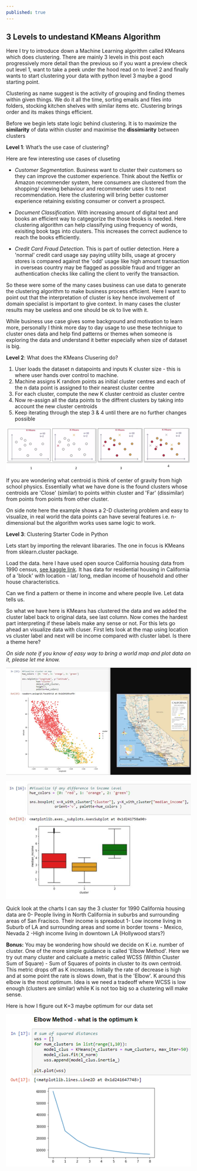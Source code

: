 ```yaml
---
published: true
---
```

## 3 Levels to undestand KMeans Algorithm

Here I try to introduce down a Machine Learning algorithm called KMeans which does clustering. There are mainly 3 levels in this post each progressively more detail than the previous so if you want a preview check out level 1, want to take a peek under the hood read on to level 2 and finally wants to start clustering your data with python level 3 maybe a good starting point.

Clustering as name suggest is the activity of grouping and finding themes within given things. We do it all the time, sorting emails and files into folders, stocking kitchen shelves with similar items etc. Clustering brings order and its makes things efficient.

Before we begin lets state logic behind clustering. It is to maximize the **similarity** of data within cluster and maximise the **dissimiarity** between clusters


**Level 1**: What’s the use case of clustering?

Here are few interesting use cases of cluseting

- _Customer Segmentation_. Business want to cluster their customers so they can improve the customer experience. Think about the Netflix or Amazon recommender system, here consumers are clustered from the shopping/ viewing behaviour and recommender uses it to next recommendation. Here the clustering will bring better customer experience retaining existing consumer or convert a prospect.

- _Document Classification_. With increasing amount of digital text and books an efficient way to catgegorize the those books is needed. Here clustering algorithm can help classifying using frequency of words, exisiting book tags into clusters. This increases the correct audience to reach the books efficiently.

- _Credit Card Fraud Detection_. This is part of outlier detection. Here a 'normal' credit card usage say paying utility bills, usage at grocery stores is compared against the 'odd' usage like high amount transaction in overseas country may be flagged as possible fraud and trigger an authentication checks like calling the client to verify the transaction.

So these were some of the many cases business can use data to generate the clustering algorithm to make business process efficient. Here I want to point out that the interpretation of cluster is key hence involvement of domain specialist is important to give context. In many cases the cluster results may be useless and one should be ok to live with it. 

While business use case gives some background and motivation to learn more, personally I think more day to day usage to use these technique to cluster ones data and help find patterns or themes when someone is exploring the data and understand it better especially when size of dataset is big.



**Level 2**: What does the  KMeans Clusering do?

1. User loads the dataset n datapoints and inputs K cluster size - this is where user hands over control to machine.
2. Machine assigns K random points as initial cluster centres and each of the n data point is assigned to their nearest cluster centre
3. For each cluster, compute the new K cluster centroid as cluster centre
4. Now re-assign all the data points to the diffrent clusters by taking into account the new cluster centroids
5. Keep iterating through the step 3 & 4 until there are no further changes possible

![Capture1](/images/Capture1.JPG)




If you are wondering what centroid is think of center of gravity from high school physics. Essentially what we have done is the found clusters whose centroids are 'Close' (similar) to points within cluster and 'Far' (dissimilar) from points from points from other cluster.

On side note here the example shows a 2-D clustering problem and easy to visualize, in real world the data points can have several features i.e. n-dimensional but the algorithm works uses same logic to work.


**Level 3**: Clustering Starter Code in Python

Lets start by importing the relevant libararies. The one in focus is KMeans from sklearn.cluster package.

<script src="https://gist.github.com/AjoyNambiar/a694f35e11e3cf4b2a482016b34e0205.js"></script>

Load the data. here I have used open source California housing data from 1990 census, [see kaggle link](https://www.kaggle.com/camnugent/california-housing-prices). It has data for residential housing in California of a 'block' with location - lat/ long, median income of household and other house characteristics.


<script src="https://gist.github.com/AjoyNambiar/edb302de420e8ce6e0a2d8ffe45d1b32.js"></script>

Can we find a pattern or theme in income and where people live. Let data tells us.

<script src="https://gist.github.com/AjoyNambiar/f684b1a3c14970b49d2a1a7d34cfb427.js"></script>

So what we have here is KMeans has clustered the data and we added the cluster label back to original data, see last column. Now comes the hardest part interpreting if these labels make any sense or not. For this lets go ahead an visualize data with cluser. First lets look at the map using location vs cluster label and next will be income compared with cluster label. Is there a theme here?

_On side note if you know of easy way to bring a world map and plot data on it, please let me know._

![Map.JPG](/images/Map.JPG)

![income.JPG](/images/income.JPG)

Quick look at the charts I can say the 3 cluster for 1990 California housing data are 
0- People living in North California in suburbs and surrounding areas of San Fracisco. Their income is spreadout
1- Low income living in Suburb of LA and surrounding areas and some in border towns - Mexico, Nevada
2 -High income living in downtown LA  (Hollywood stars?)

**Bonus:** You may be wondering how should we decide on K i.e. number of cluster.  One of the more simple guidance is called 'Elbow Method'. Here we try out many cluster and calcluate a metric called WCSS (Within Cluster Sum of Square) - Sum of Squares of points in cluster to its own centroid. This metric drops off as K increases. Initially the rate of decrease is high and at some point the rate is slows down, that is the 'Elbow'. K around this elbow is the most optimum. Idea is we need a tradeoff where WCSS is low  enough (clusters are similar) while K is not too big so a clustering will make sense.

Here is how I figure out K=3 maybe optimum for our data set

![Elbow.PNG](/images/Elbow.PNG)
